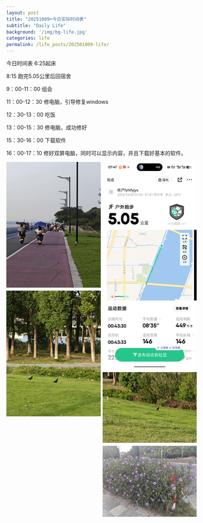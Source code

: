 ```yaml
---
layout: post
title: "20251009+今日实际时间表"
subtitle: "Daily Life"
background: '/img/bg-life.jpg'
categories: life
permalink: /life_posts/202501009-life/
---
```

今日时间表
6:25起床

8:15 跑完5.05公里后回宿舍

9：00-11：00 组会

11：00-12：30 修电脑，引导修复windows

12：30-13：00 吃饭

13：00-15：30 修电脑，成功修好

15：30-16：00 下载软件

16：00-17：10 修好双屏电脑，同时可以显示内容，并且下载好基本的软件。


<div style="
  column-count: 2;
  column-gap: 5px;
  max-width: 700px;
  margin: 0 auto;
">
  <img src="/img/life/20251009/bg-run.jpg" style="width:100%; margin-bottom:5px;">
  <img src="/img/life/20251009/bg-run1.jpg" style="width:100%; margin-bottom:5px;">
  <img src="/img/life/20251009/bg-run2.jpg" style="width:100%; margin-bottom:5px;">
  <img src="/img/life/20251009/bg-run3.jpg" style="width:100%; margin-bottom:5px;">
  <img src="/img/life/20251009/bg-run4.jpg" style="width:100%; margin-bottom:5px;">
</div>


